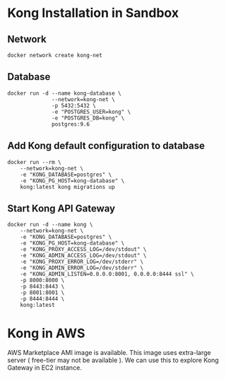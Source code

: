 # Kong Installation in Sandbox

## Network
```
docker network create kong-net
```
## Database
```
docker run -d --name kong-database \
              --network=kong-net \
              -p 5432:5432 \
              -e "POSTGRES_USER=kong" \
              -e "POSTGRES_DB=kong" \
              postgres:9.6
```
## Add Kong default configuration to database 
```
docker run --rm \
    --network=kong-net \
    -e "KONG_DATABASE=postgres" \
    -e "KONG_PG_HOST=kong-database" \
    kong:latest kong migrations up
```
## Start Kong API Gateway 
```
docker run -d --name kong \
    --network=kong-net \
    -e "KONG_DATABASE=postgres" \
    -e "KONG_PG_HOST=kong-database" \
    -e "KONG_PROXY_ACCESS_LOG=/dev/stdout" \
    -e "KONG_ADMIN_ACCESS_LOG=/dev/stdout" \
    -e "KONG_PROXY_ERROR_LOG=/dev/stderr" \
    -e "KONG_ADMIN_ERROR_LOG=/dev/stderr" \
    -e "KONG_ADMIN_LISTEN=0.0.0.0:8001, 0.0.0.0:8444 ssl" \
    -p 8000:8000 \
    -p 8443:8443 \
    -p 8001:8001 \
    -p 8444:8444 \
    kong:latest
```
# Kong in AWS 
AWS Marketplace AMI image is available. This image uses extra-large server ( free-tier may not be available ). We can use this to explore Kong Gateway in EC2 instance.

